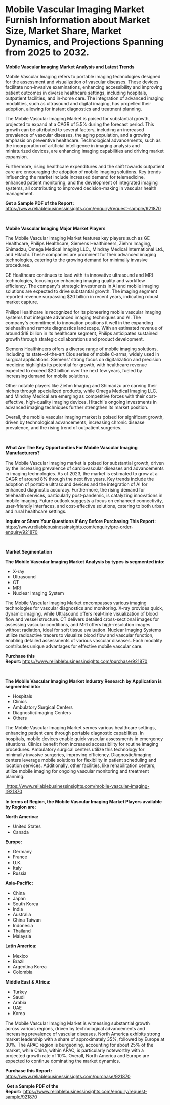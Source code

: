 <p><h1>Mobile Vascular Imaging Market Furnish Information about Market Size, Market Share, Market Dynamics, and Projections Spanning from 2025 to 2032.</h1></p><p><strong>Mobile Vascular Imaging Market Analysis and Latest Trends</strong></p>
<p><p>Mobile Vascular Imaging refers to portable imaging technologies designed for the assessment and visualization of vascular diseases. These devices facilitate non-invasive examinations, enhancing accessibility and improving patient outcomes in diverse healthcare settings, including hospitals, outpatient facilities, and in-home care. The integration of advanced imaging modalities, such as ultrasound and digital imaging, has propelled their adoption, allowing for instant diagnostics and treatment planning.</p><p>The Mobile Vascular Imaging Market is poised for substantial growth, projected to expand at a CAGR of 5.5% during the forecast period. This growth can be attributed to several factors, including an increased prevalence of vascular diseases, the aging population, and a growing emphasis on preventive healthcare. Technological advancements, such as the incorporation of artificial intelligence in imaging analysis and miniaturized devices, are enhancing imaging capabilities and driving market expansion.</p><p>Furthermore, rising healthcare expenditures and the shift towards outpatient care are encouraging the adoption of mobile imaging solutions. Key trends influencing the market include increased demand for telemedicine, enhanced patient monitoring, and the development of integrated imaging systems, all contributing to improved decision-making in vascular health management.</p></p>
<p><strong>Get a Sample PDF of the Report:&nbsp;</strong> <a href="https://www.reliablebusinessinsights.com/enquiry/request-sample/921870?utm_campaign=1873&utm_medium=2&utm_source=Github&utm_content=ia&utm_term=18042025&utm_id=mobile-vascular-imaging">https://www.reliablebusinessinsights.com/enquiry/request-sample/921870</a></p>
<p>&nbsp;</p>
<p><strong>Mobile Vascular Imaging Major Market Players</strong></p>
<p><p>The Mobile Vascular Imaging Market features key players such as GE Healthcare, Philips Healthcare, Siemens Healthineers, Ziehm Imaging, Shimadzu, Omega Medical Imaging LLC., Mindray Medical International Ltd., and Hitachi. These companies are prominent for their advanced imaging technologies, catering to the growing demand for minimally invasive procedures.</p><p>GE Healthcare continues to lead with its innovative ultrasound and MRI technologies, focusing on enhancing imaging quality and workflow efficiency. The company's strategic investments in AI and mobile imaging solutions are expected to drive substantial growth. The imaging segment reported revenue surpassing $20 billion in recent years, indicating robust market capture.</p><p>Philips Healthcare is recognized for its pioneering mobile vascular imaging systems that integrate advanced imaging techniques and AI. The company's commitment to innovation positions it well in the expanding telehealth and remote diagnostics landscape. With an estimated revenue of around $18 billion in its healthcare segment, Philips anticipates sustained growth through strategic collaborations and product development.</p><p>Siemens Healthineers offers a diverse range of mobile imaging solutions, including its state-of-the-art Cios series of mobile C-arms, widely used in surgical applications. Siemens' strong focus on digitalization and precision medicine highlights its potential for growth, with healthcare revenue expected to exceed $20 billion over the next few years, fueled by increasing demand for mobile solutions.</p><p>Other notable players like Ziehm Imaging and Shimadzu are carving their niches through specialized products, while Omega Medical Imaging LLC. and Mindray Medical are emerging as competitive forces with their cost-effective, high-quality imaging devices. Hitachi's ongoing investments in advanced imaging techniques further strengthen its market position.</p><p>Overall, the mobile vascular imaging market is poised for significant growth, driven by technological advancements, increasing chronic disease prevalence, and the rising trend of outpatient surgeries.</p></p>
<p>&nbsp;</p>
<p><strong>What Are The Key Opportunities For Mobile Vascular Imaging Manufacturers?</strong></p>
<p><p>The Mobile Vascular Imaging market is poised for substantial growth, driven by the increasing prevalence of cardiovascular diseases and advancements in imaging technologies. As of 2023, the market is estimated to grow at a CAGR of around 8% through the next five years. Key trends include the adoption of portable ultrasound devices and the integration of AI for enhanced diagnostic accuracy. Furthermore, the rising demand for telehealth services, particularly post-pandemic, is catalyzing innovations in mobile imaging. Future outlook suggests a focus on enhanced connectivity, user-friendly interfaces, and cost-effective solutions, catering to both urban and rural healthcare settings.</p></p>
<p><strong>Inquire or Share Your Questions If Any Before Purchasing This Report:</strong> <a href="https://www.reliablebusinessinsights.com/enquiry/pre-order-enquiry/921870?utm_campaign=1873&utm_medium=2&utm_source=Github&utm_content=ia&utm_term=18042025&utm_id=mobile-vascular-imaging">https://www.reliablebusinessinsights.com/enquiry/pre-order-enquiry/921870</a></p>
<p>&nbsp;</p>
<p><strong>Market Segmentation</strong></p>
<p><strong>The Mobile Vascular Imaging Market Analysis by types is segmented into:</strong></p>
<p><ul><li>X-ray</li><li>Ultrasound</li><li>CT</li><li>MRI</li><li>Nuclear Imaging System</li></ul></p>
<p><p>The Mobile Vascular Imaging Market encompasses various imaging technologies for vascular diagnostics and monitoring. X-ray provides quick, dynamic imaging, while Ultrasound offers real-time visualization of blood flow and vessel structure. CT delivers detailed cross-sectional images for assessing vascular conditions, and MRI offers high-resolution images without radiation, ideal for soft tissue evaluation. Nuclear Imaging Systems utilize radioactive tracers to visualize blood flow and vascular function, enabling detailed assessments of various vascular diseases. Each modality contributes unique advantages for effective mobile vascular care.</p></p>
<p><strong>Purchase this Report:&nbsp;</strong><a href="https://www.reliablebusinessinsights.com/purchase/921870?utm_campaign=1873&utm_medium=2&utm_source=Github&utm_content=ia&utm_term=18042025&utm_id=mobile-vascular-imaging">https://www.reliablebusinessinsights.com/purchase/921870</a></p>
<p>&nbsp;</p>
<p><strong>The Mobile Vascular Imaging Market Industry Research by Application is segmented into:</strong></p>
<p><ul><li>Hospitals</li><li>Clinics</li><li>Ambulatory Surgical Centers</li><li>Diagnostic/Imaging Centers</li><li>Others</li></ul></p>
<p><p>The Mobile Vascular Imaging Market serves various healthcare settings, enhancing patient care through portable diagnostic capabilities. In hospitals, mobile devices enable quick vascular assessments in emergency situations. Clinics benefit from increased accessibility for routine imaging procedures. Ambulatory surgical centers utilize this technology for minimally invasive surgeries, improving efficiency. Diagnostic/imaging centers leverage mobile solutions for flexibility in patient scheduling and location services. Additionally, other facilities, like rehabilitation centers, utilize mobile imaging for ongoing vascular monitoring and treatment planning.</p></p>
<p><a href="https://www.reliablebusinessinsights.com/mobile-vascular-imaging-r921870?utm_campaign=1873&utm_medium=2&utm_source=Github&utm_content=ia&utm_term=18042025&utm_id=mobile-vascular-imaging">&nbsp;https://www.reliablebusinessinsights.com/mobile-vascular-imaging-r921870</a></p>
<p><strong>In terms of Region, the Mobile Vascular Imaging Market Players available by Region are:</strong></p>
<p>
    <p> <strong> North America: </strong>
        <ul>
            <li>United States</li>
            <li>Canada</li>
        </ul>
        </p> 
    <p> <strong> Europe: </strong>
        <ul>
            <li>Germany</li>
            <li>France</li>
            <li>U.K.</li>
            <li>Italy</li>
            <li>Russia</li>
        </ul>
        </p> 
    <p> <strong> Asia-Pacific: </strong>
        <ul>
            <li>China</li>
            <li>Japan</li>
            <li>South Korea</li>
            <li>India</li>
            <li>Australia</li>
            <li>China Taiwan</li>
            <li>Indonesia</li>
            <li>Thailand</li>
            <li>Malaysia</li>
        </ul>
        </p> 
    <p> <strong> Latin America: </strong>
        <ul>
            <li>Mexico</li>
            <li>Brazil</li>
            <li>Argentina Korea</li>
            <li>Colombia</li>
        </ul>
        </p> 
    <p> <strong> Middle East & Africa: </strong>
        <ul>
            <li>Turkey</li>
            <li>Saudi</li>
            <li>Arabia</li>
            <li>UAE</li>
            <li>Korea</li>
        </ul>
    </p>
    </p>
<p><p>The Mobile Vascular Imaging Market is witnessing substantial growth across various regions, driven by technological advancements and increasing prevalence of vascular diseases. North America exhibits strong market leadership with a share of approximately 35%, followed by Europe at 30%. The APAC region is burgeoning, accounting for about 25% of the market, while China, within APAC, is particularly noteworthy with a projected growth rate of 10%. Overall, North America and Europe are expected to continue dominating the market dynamics.</p></p>
<p><strong>Purchase this Report: </strong><a href="https://www.reliablebusinessinsights.com/purchase/921870?utm_campaign=1873&utm_medium=2&utm_source=Github&utm_content=ia&utm_term=18042025&utm_id=mobile-vascular-imaging">https://www.reliablebusinessinsights.com/purchase/921870</a></p>
<p>&nbsp;<strong>Get a Sample PDF of the Report:&nbsp;&nbsp;</strong><a href="https://www.reliablebusinessinsights.com/enquiry/request-sample/921870?utm_campaign=1873&utm_medium=2&utm_source=Github&utm_content=ia&utm_term=18042025&utm_id=mobile-vascular-imaging">https://www.reliablebusinessinsights.com/enquiry/request-sample/921870</a></p>
<p><strong></strong></p>
<p><p></p><p></p><p></p></p>